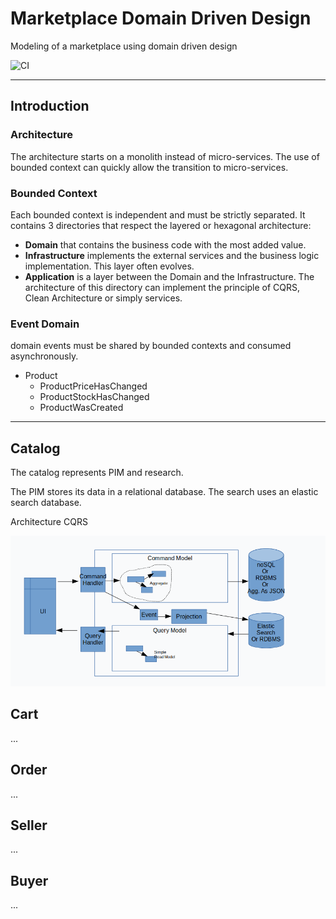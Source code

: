 # Marketplace Domain Driven Design

Modeling of a marketplace using domain driven design

![CI](https://github.com/casahugo/php-domain-marketplace/workflows/PHP/badge.svg)

----

## Introduction

### Architecture
The architecture starts on a monolith instead of micro-services.
The use of bounded context can quickly allow the transition to micro-services.



### Bounded Context
Each bounded context is independent and must be strictly separated. It contains 3 directories that respect the layered or hexagonal architecture:
- **Domain** that contains the business code with the most added value.
- **Infrastructure** implements the external services and the business logic implementation. This layer often evolves.
- **Application** is a layer between the Domain and the Infrastructure. The architecture of this directory can implement the principle of CQRS, Clean Architecture or simply services.



### Event Domain
domain events must be shared by bounded contexts and consumed asynchronously.

- Product
    - ProductPriceHasChanged
    - ProductStockHasChanged
    - ProductWasCreated

----

## Catalog
The catalog represents PIM and research.

The PIM stores its data in a relational database. The search uses an elastic search database.

Architecture CQRS

![schema](docs/cqrs.png)


## Cart
...

## Order
...

## Seller
...

## Buyer
...
